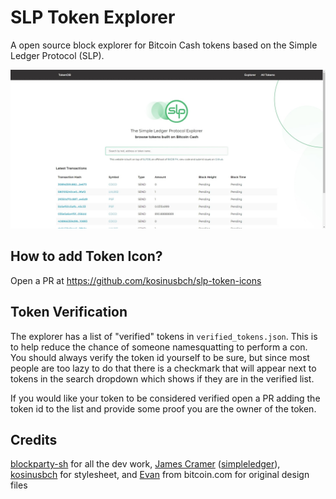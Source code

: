 # SLP Token Explorer

A open source block explorer for Bitcoin Cash tokens based on the Simple Ledger Protocol (SLP).

![screenshot](/img/screenshot_large.jpg)

## How to add Token Icon?

Open a PR at https://github.com/kosinusbch/slp-token-icons

## Token Verification

The explorer has a list of "verified" tokens in `verified_tokens.json`. This is to help reduce the chance of someone namesquatting to perform a con. You should always verify the token id yourself to be sure, but since most people are too lazy to do that there is a checkmark that will appear next to tokens in the search dropdown which shows if they are in the verified list.

If you would like your token to be considered verified open a PR adding the token id to the list and provide some proof you are the owner of the token.

## Credits

[blockparty-sh](https://github.com/blockparty-sh) for all the dev work, [James Cramer](https://github.com/jcramer) ([simpleledger](https://github.com/simpleledger)), [kosinusbch](https://github.com/kosinusbch) for stylesheet, and [Evan](https://twitter.com/evanluza) from bitcoin.com for original design files
